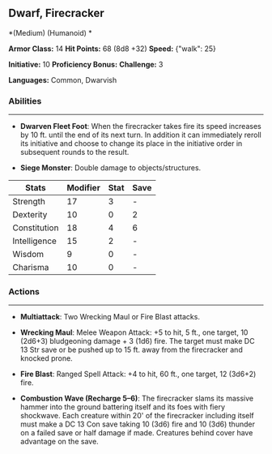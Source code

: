 ## Dwarf, Firecracker
*(Medium) (Humanoid) *

**Armor Class:** 14
**Hit Points:** 68 (8d8 +32)
**Speed:** {"walk": 25}

**Initiative:** 10
**Proficiency Bonus:**
**Challenge:** 3

**Languages:** Common, Dwarvish

### Abilities
 --- 
- **Dwarven Fleet Foot**: When the firecracker takes fire its speed increases by 10 ft. until the end of its next turn. In addition it can immediately reroll its initiative and choose to change its place in the initiative order in subsequent rounds to the result.

- **Siege Monster**: Double damage to objects/structures.



| Stats | Modifier | Stat | Save
| ---- | ---- | ---- | ---- |
| Strength | 17 | 3 | - |
| Dexterity | 10 | 0 | 2 |
| Constitution | 18 | 4 | 6 |
| Intelligence | 15 | 2 | - |
| Wisdom | 9 | 0 | - |
| Charisma | 10 | 0 | - |

### Actions
 --- 
- **Multiattack**: Two Wrecking Maul or Fire Blast attacks.

- **Wrecking Maul**: Melee Weapon Attack: +5 to hit, 5 ft., one target, 10 (2d6+3) bludgeoning damage + 3 (1d6) fire. The target must make DC 13 Str save or be pushed up to 15 ft. away from the firecracker and knocked prone.

- **Fire Blast**: Ranged Spell Attack: +4 to hit, 60 ft., one target, 12 (3d6+2) fire.

- **Combustion Wave (Recharge 5–6)**: The firecracker slams its massive hammer into the ground battering itself and its foes with fiery shockwave. Each creature within 20' of the firecracker including itself must make a DC 13 Con save taking 10 (3d6) fire and 10 (3d6) thunder on a failed save or half damage if made. Creatures behind cover have advantage on the save.

